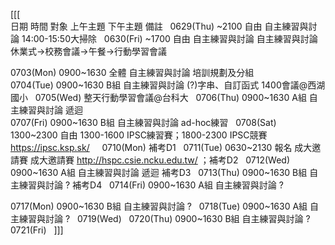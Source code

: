 [[[  
日期	時間	對象	上午主題	下午主題	備註  
0629(Thu)	~2100	自由		自主練習與討論	14:00-15:50大掃除  
0630(Fri)	~1700	自由	自主練習與討論	自主練習與討論	休業式->校務會議->午餐->行動學習會議  
					  
0703(Mon)	0900~1630	全體	自主練習與討論	培訓規劃及分組	  
0704(Tue)	0900~1630	B組	自主練習與討論	(?)字串、自訂函式	1400會議@西湖國小  
0705(Wed)					整天行動學習會議@台科大  
0706(Thu)	0900~1630	A組	自主練習與討論	遞迴	  
0707(Fri)	0900~1630	B組	自主練習與討論	ad-hoc練習	  
0708(Sat)	1300~2300	自由		1300-1600 IPSC練習賽；1800-2300 IPSC競賽	https://ipsc.ksp.sk/  
				  
0710(Mon)					補考D1  
0711(Tue)	0630~2130	報名	成大邀請賽	成大邀請賽	http://hspc.csie.ncku.edu.tw/ ；補考D2  
0712(Wed)	0900~1630	A組	自主練習與討論	遞迴	補考D3  
0713(Thu)	0900~1630	B組	自主練習與討論	?	補考D4  
0714(Fri)	0900~1630	A組	自主練習與討論	?	  
  
0717(Mon)	0900~1630	B組	自主練習與討論	?	  
0718(Tue)	0900~1630	A組	自主練習與討論	?	  
0719(Wed)					  
0720(Thu)	0900~1630	B組	自主練習與討論	?	  
0721(Fri)					  
]]]  
